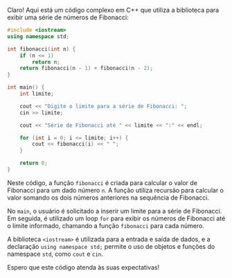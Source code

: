 Claro! Aqui está um código complexo em C++ que utiliza a biblioteca <iostream> para exibir uma série de números de Fibonacci:

```cpp
#include <iostream>
using namespace std;

int fibonacci(int n) {
    if (n <= 1)
        return n;
    return fibonacci(n - 1) + fibonacci(n - 2);
}

int main() {
    int limite;

    cout << "Digite o limite para a série de Fibonacci: ";
    cin >> limite;

    cout << "Série de Fibonacci até " << limite << ":" << endl;

    for (int i = 0; i <= limite; i++) {
        cout << fibonacci(i) << " ";
    }

    return 0;
}
```

Neste código, a função `fibonacci` é criada para calcular o valor de Fibonacci para um dado número `n`. A função utiliza recursão para calcular o valor somando os dois números anteriores na sequência de Fibonacci.

No `main`, o usuário é solicitado a inserir um limite para a série de Fibonacci. Em seguida, é utilizado um loop `for` para exibir os números de Fibonacci até o limite informado, chamando a função `fibonacci` para cada número.

A biblioteca `<iostream>` é utilizada para a entrada e saída de dados, e a declaração `using namespace std;` permite o uso de objetos e funções do namespace `std`, como `cout` e `cin`.

Espero que este código atenda às suas expectativas!